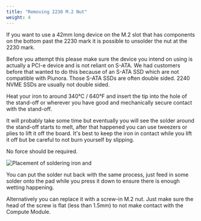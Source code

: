```yaml
---
title: "Removing 2230 M.2 Nut"
weight: 4
---
```


If you want to use a 42mm long device on the M.2 slot that has components on the bottom past the 2230 mark it is possible to unsolder the nut at the 2230 mark.

Before you attempt this please make sure the device you intend on using is actually a PCI-e device and is not reliant on S-ATA. We had customers before that wanted to do this because of an S-ATA SSD which are not compatible with Piunora. Those S-ATA SSDs are often double sided. 2240 NVME SSDs are usually not double sided.

Heat your iron to around 340°C / 640°F and insert the tip into the hole of the stand-off or wherever you have good and mechanically secure contact with the stand-off.

It will probably take some time but eventually you will see the solder around the stand-off starts to melt, after that happened you can use tweezers or plies to lift it off the board. It's best to keep the iron in contact while you lift it off but be careful to not burn yourself by slipping.

No force should be required. 

![Placement of soldering iron and](/docs/piunora/unsolder-nut.jpg)

You can put the solder nut back with the same process, just feed in some solder onto the pad while you press it down to ensure there is enough wetting happening.

Alternatively you can replace it with a screw-in M.2 nut. Just make sure the head of the screw is flat (less than 1.5mm) to not make contact with the Compute Module.

